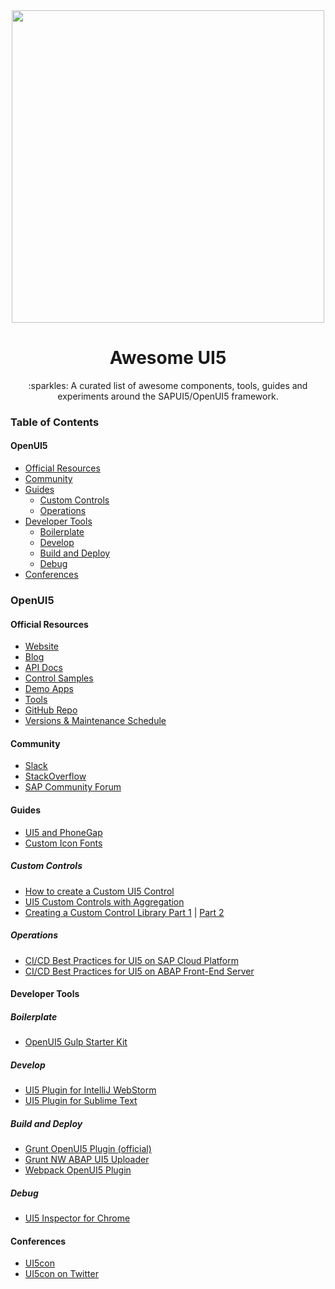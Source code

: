 <div align="center">
  <a href="http://openui5.org">
    <img width="500"
      src="http://openui5.org/images/OpenUI5_new_big_side.png">
  </a>
  <h1>Awesome UI5</h1>
  <p>:sparkles: A curated list of awesome components, tools, guides and experiments around the SAPUI5/OpenUI5 framework.</p>
</div>

### Table of Contents
#### OpenUI5
- [Official Resources](https://github.com/TimoSta/awesome-ui5#official-resources)
- [Community](https://github.com/TimoSta/awesome-ui5#community)
- [Guides](https://github.com/TimoSta/awesome-ui5#guides)
  - [Custom Controls](https://github.com/TimoSta/awesome-ui5#custom-controls)
  - [Operations](https://github.com/TimoSta/awesome-ui5#operations)
- [Developer Tools](https://github.com/TimoSta/awesome-ui5#developer-tools)
  - [Boilerplate](https://github.com/TimoSta/awesome-ui5#boilerplate)
  - [Develop](https://github.com/TimoSta/awesome-ui5#develop)
  - [Build and Deploy](https://github.com/TimoSta/awesome-ui5#build-and-deploy)
  - [Debug](https://github.com/TimoSta/awesome-ui5#debug)
- [Conferences](https://github.com/TimoSta/awesome-ui5#conferences)

### OpenUI5
#### Official Resources
- [Website](http://openui5.org)
- [Blog](http://openui5.tumblr.com/)
- [API Docs](https://openui5.hana.ondemand.com/)
- [Control Samples](https://openui5.hana.ondemand.com/#/controls)
- [Demo Apps](https://openui5.hana.ondemand.com/#/demoapps)
- [Tools](https://openui5.hana.ondemand.com/#/tools)
- [GitHub Repo](https://github.com/SAP/openui5)
- [Versions & Maintenance Schedule](https://openui5.hana.ondemand.com/versionoverview.html)

#### Community
- [Slack](http://slackui5invite.herokuapp.com/)
- [StackOverflow](https://stackoverflow.com/questions/tagged/sapui5)
- [SAP Community Forum](https://www.sap.com/community/tag.html?id=500983881501772639608291559920477)

#### Guides
- [UI5 and PhoneGap](http://jmurray.me/ui5-and-phonegap-first-steps-1-of-3/)
- [Custom Icon Fonts](https://blogs.sap.com/2015/11/02/enhance-ui5-app-with-custom-icon-fonts/)

##### Custom Controls
- [How to create a Custom UI5 Control](https://blogs.sap.com/2016/07/18/how-to-create-a-custom-ui5-control/)
- [UI5 Custom Controls with Aggregation](https://blogs.sap.com/2017/03/25/ui5-custom-controls-with-aggregation/)
- [Creating a Custom Control Library Part 1](https://blogs.sap.com/2016/12/15/sapui5-custom-control-library-web-ide-development-deployment-to-hcp-and-to-on-premise-abap-repository.-part-1./) | [Part 2](https://blogs.sap.com/2016/12/20/sapui5-custom-control-library-web-ide-development-deployment-to-hcp-and-to-on-premise-abap-repository.-part-2./)

##### Operations
- [CI/CD Best Practices for UI5 on SAP Cloud Platform](https://www.sap.com/developer/tutorials/ci-best-practices-fiori-sapcp.html)
- [CI/CD Best Practices for UI5 on ABAP Front-End Server](https://www.sap.com/developer/tutorials/ci-best-practices-fiori-abap.html)

#### Developer Tools
##### Boilerplate
- [OpenUI5 Gulp Starter Kit](https://github.com/pulseshift/openui5-gulp-starter-kit)

##### Develop
- [UI5 Plugin for IntelliJ WebStorm](https://plugins.jetbrains.com/plugin/10322-sap-open-ui5-development-plugin)
- [UI5 Plugin for Sublime Text](https://github.com/qmacro/SublimeUI5)

##### Build and Deploy
- [Grunt OpenUI5 Plugin (official)](https://github.com/SAP/grunt-openui5)
- [Grunt NW ABAP UI5 Uploader](https://www.npmjs.com/package/grunt-nwabap-ui5uploader)
- [Webpack OpenUI5 Plugin](https://github.com/cevou/openui5-webpack)

##### Debug
- [UI5 Inspector for Chrome](https://chrome.google.com/webstore/detail/ui5-inspector/bebecogbafbighhaildooiibipcnbngo?hl=en)

#### Conferences
- [UI5con](http://openui5.org/ui5con/index.html)
- [UI5con on Twitter](https://twitter.com/ui5con)
